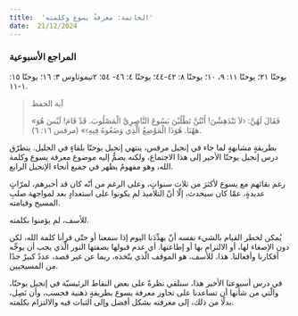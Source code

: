 ```yaml
---
title:  'الخاتمة: معرفةُ يسوع وكلمته'
date:  21/12/2024
---
```


### المراجع الأسبوعية
 يوحنّا ٢١؛ يوحنّا ١١: ٩، ١٠؛ يوحنّا ٨: ٤٢-٤٤؛ يوحنّا ٤: ٤٦- ٥٤؛ ٢تيموثاوس ٣: ١٦؛ يوحنّا ١٥: ١-١١.

> <p>آية الحفظ</p>
> «فَقَالَ لَهُنَّ: ‹لاَ تَنْدَهِشْنَ! أَنْتُنَّ تَطْلُبْنَ يَسُوعَ النَّاصِرِيَّ الْمَصْلُوبَ. قَدْ قَامَ! لَيْسَ هُوَ ههُنَا. هُوَذَا الْمَوْضِعُ الَّذِي وَضَعُوهُ فِيهِ›» (مرقس ١٦: ٦).

بطريقةٍ مشابهةٍ لما جاء في إنجيل مرقس، ينتهي إنجيل يوحنّا بلقاءٍ في الجليل. يتطرّق درس إنجيل يوحنّا الأخير إلى هذا الاجتماع، ولكنه يضمُّ إليه موضوع معرفة يسوع وكلمة الله، وهو مفهومٌ يظهر في جميع أنحاء الإنجيل الرابع.

رغم بقائهم مع يسوع لأكثرَ من ثلاث سنواتٍ، وعلى الرغم من أنّه كان قد أخبرهم، لمرّاتٍ عديدةٍ، عمّا كان سيحدث، إلّا أنّ التلاميذ لم يكونوا على استعدادٍ بعد لمواجهة صلبِ المسيح وقيامته.

للأسف، لم يؤمنوا بكلمته.

يُمكن لخطر القيام بالشيء نفسه أنّ يهدِّدَنا اليوم إذا سمعنا أو حتّى قرأنا كلمة الله، لكن دون الإصغاء لها، أو الالتزام بها أو إطاعتها. أي عدم قبولها بصفتها النور الّذي يجب أن يوجِّه أفكارنا وأفعالنا. هذا، للأسف، هو الموقف الّذي يتّخذه، ربما عن غير قصد، عددٌ كبيرٌ جدًا من المسيحيين.

في درس أسبوعنا الأخير هذا، سنلقي نظرةً على بعض النقاط الرئيسيّة في إنجيل يوحنّا، والّتي من شأنها أن تساعدنا على تجاوز معرفة يسوع بطريقةٍ ذهنية فحسب، وأن نَصِل، بدلًا من ذلك، إلى معرفته بشكل أفضل وإلى الثبات فيه والالتزام بكلمته.